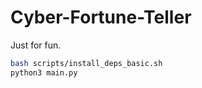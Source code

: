 # Cyber-Fortune-Teller
Just for fun.
```bash
bash scripts/install_deps_basic.sh
python3 main.py
```
